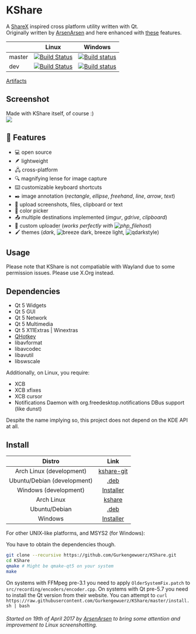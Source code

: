# KShare
A [ShareX](https://getsharex.com/) inspired cross platform utility written with Qt.  
Originally written by [ArsenArsen](https://github.com/ArsenArsen) and here enhanced with [these](https://github.com/Gurkengewuerz/KShare/projects/1) features.

|  | Linux | Windows |
|--------|-------------------------------------------------------------------------------------------------------------------------------------------------|----------------------------------------------------------------------------------------------------------------------------------------------------------------------------|
| master | [![Build Status](https://giteaci.mc8051.de/api/badges/Gurkengewuerz/KShare/status.svg?ref=refs/heads/master)](https://giteaci.mc8051.de/Gurkengewuerz/KShare) | [![Build status](https://ci.appveyor.com/api/projects/status/ujxmg1dk7f5p8ijh/branch/master?svg=true)](https://ci.appveyor.com/project/Gurkengewuerz/kshare/branch/master) |
| dev | [![Build Status](https://giteaci.mc8051.de/api/badges/Gurkengewuerz/KShare/status.svg?ref=refs/heads/dev)](https://giteaci.mc8051.de/Gurkengewuerz/KShare) | [![Build status](https://ci.appveyor.com/api/projects/status/ujxmg1dk7f5p8ijh/branch/dev?svg=true)](https://ci.appveyor.com/project/Gurkengewuerz/kshare/branch/dev) |

[Artifacts](https://artifacts.mc8051.de/Gurkengewuerz/KShare)

## Screenshot
Made with KShare itself, of course :)  
![](https://i.imgur.com/oJrCNkq.png)

## 🎉 Features
* 💻 open source
* 🪶 lightweight
* 🖧 cross-platform
* 🔍 magnifying lense for image capture
* ⌨️ customizable keyboard shortcuts
* ✒️ image annotation (_rectangle_, _ellipse_, _freehand_, _line_, _arrow_, _text_)
* 📂 upload screenshots, files, clipboard or text
* 🤏 color picker
* 📤 multiple destinations implemented (_imgur_, _gdrive_, _clipboard_)
* 🔧 custom uploader (_works perfectly with ![**php_filehost**](https://github.com/Gurkengewuerz/php_filehost)_)
* 🖌️ themes (_dark_, ![_breeze dark_, _breeze light_](https://github.com/Alexhuszagh/BreezeStyleSheets), ![_qdarkstyle_](https://github.com/ColinDuquesnoy/QDarkStyleSheet))

## Usage
Please note that KShare is not compatiable with Wayland due to some permission issues. Please use X.Org instead.

## Dependencies
* Qt 5 Widgets
* Qt 5 GUI
* Qt 5 Network
* Qt 5 Multimedia
* Qt 5 X11Extras | Winextras
* [QHotkey](https://github.com/Skycoder42/QHotkey)
* libavformat
* libavcodec
* libavutil
* libswscale

Additionally, on Linux, you require:
* XCB
* XCB xfixes
* XCB cursor
* Notifications Daemon with org.freedesktop.notifications DBus support (like dunst)

Despite the name implying so, this project does not depend on the KDE API at all.

## Install
|Distro|Link|
|:----:|:--:|
|Arch Linux (development)|[kshare-git](https://app.circleci.com/github/Gurkengewuerz/KShare/pipelines?branch=master)|
|Ubuntu/Debian (development)|[.deb](https://app.circleci.com/github/Gurkengewuerz/KShare/pipelines?branch=dev)|
|Windows (development)|[Installer](https://ci.appveyor.com/project/Gurkengewuerz/kshare/branch/dev/artifacts)|
|Arch Linux |[kshare](https://github.com/Gurkengewuerz/KShare/blob/master/packages/arch/Stable-KShare/PKGBUILD)|
|Ubuntu/Debian |[.deb](https://app.circleci.com/github/Gurkengewuerz/KShare/pipelines?branch=master)|
|Windows |[Installer](https://ci.appveyor.com/project/Gurkengewuerz/kshare/branch/master/artifacts)|

For other UNIX-like platforms, and MSYS2 (for Windows):

You have to obtain the dependencies though.
```bash
git clone --recursive https://github.com/Gurkengewuerz/KShare.git
cd KShare
qmake # Might be qmake-qt5 on your system
make
```

On systems with FFMpeg pre-3.1 you need to apply `OlderSystemFix.patch` to `src/recording/encoders/encoder.cpp`.
On systems with Qt pre-5.7 you need to install the Qt version from their website.
You can attempt to `curl https://raw.githubusercontent.com/Gurkengewuerz/KShare/master/install.sh | bash`

###### Started on 19th of April 2017 by [ArsenArsen](https://github.com/ArsenArsen) to bring some attention and improvement to Linux screenshotting.
